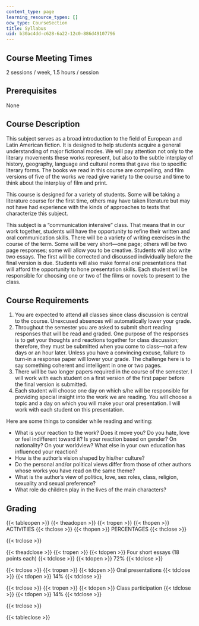 ```yaml
---
content_type: page
learning_resource_types: []
ocw_type: CourseSection
title: Syllabus
uid: b30ac4dd-c628-6a22-12c0-886d49107796
---
```


Course Meeting Times
--------------------

2 sessions / week, 1.5 hours / session

Prerequisites
-------------

None

Course Description
------------------

This subject serves as a broad introduction to the field of European and Latin American fiction. It is designed to help students acquire a general understanding of major fictional modes. We will pay attention not only to the literary movements these works represent, but also to the subtle interplay of history, geography, language and cultural norms that gave rise to specific literary forms. The books we read in this course are compelling, and film versions of five of the works we read give variety to the course and time to think about the interplay of film and print.

This course is designed for a variety of students. Some will be taking a literature course for the first time, others may have taken literature but may not have had experience with the kinds of approaches to texts that characterize this subject.

This subject is a “communication intensive” class. That means that in our work together, students will have the opportunity to refine their written and oral communication skills. There will be a variety of writing exercises in the course of the term. Some will be very short—one page; others will be two page responses; some will allow you to be creative. Students will also write two essays. The first will be corrected and discussed individually before the final version is due. Students will also make formal oral presentations that will afford the opportunity to hone presentation skills. Each student will be responsible for choosing one or two of the films or novels to present to the class.

Course Requirements
-------------------

1.  You are expected to attend all classes since class discussion is central to the course. Unexcused absences will automatically lower your grade.
2.  Throughout the semester you are asked to submit short reading responses that will be read and graded. One purpose of the responses is to get your thoughts and reactions together for class discussion; therefore, they must be submitted when you come to class—not a few days or an hour later. Unless you have a convincing excuse, failure to turn-in a response paper will lower your grade. The challenge here is to say something coherent and intelligent in one or two pages.
3.  There will be two longer papers required in the course of the semester. I will work with each student on a first version of the first paper before the final version is submitted.
4.  Each student will choose one day on which s/he will be responsible for providing special insight into the work we are reading. You will choose a topic and a day on which you will make your oral presentation. I will work with each student on this presentation.

Here are some things to consider while reading and writing:

*   What is your reaction to the work? Does it move you? Do you hate, love or feel indifferent toward it? Is your reaction based on gender? On nationality? On your worldview? What else in your own education has influenced your reaction?
*   How is the author’s vision shaped by his/her culture?
*   Do the personal and/or political views differ from those of other authors whose works you have read on the same theme?
*   What is the author’s view of politics, love, sex roles, class, religion, sexuality and sexual preference?
*   What role do children play in the lives of the main characters?

Grading
-------

{{< tableopen >}}
{{< theadopen >}}
{{< tropen >}}
{{< thopen >}}
ACTIVITIES
{{< thclose >}}
{{< thopen >}}
PERCENTAGES
{{< thclose >}}

{{< trclose >}}

{{< theadclose >}}
{{< tropen >}}
{{< tdopen >}}
Four short essays (18 points each)
{{< tdclose >}}
{{< tdopen >}}
72%
{{< tdclose >}}

{{< trclose >}}
{{< tropen >}}
{{< tdopen >}}
Oral presentations
{{< tdclose >}}
{{< tdopen >}}
14%
{{< tdclose >}}

{{< trclose >}}
{{< tropen >}}
{{< tdopen >}}
Class participation
{{< tdclose >}}
{{< tdopen >}}
14%
{{< tdclose >}}

{{< trclose >}}

{{< tableclose >}}